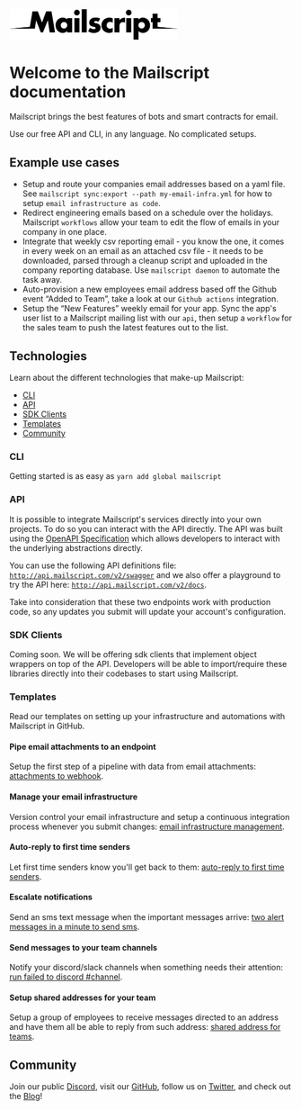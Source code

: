 <img src="./images/logo-black.png" width="300" alt="Mailscript logo" />

# Welcome to the Mailscript documentation

Mailscript brings the best features of bots and smart contracts for email.

Use our free API and CLI, in any language. No complicated setups.

## Example use cases

* Setup and route your companies email addresses based on a yaml file. See `mailscript sync:export --path my-email-infra.yml` for how to setup `email infrastructure as code`.
* Redirect engineering emails based on a schedule over the holidays. Mailscript `workflows` allow your team to edit the flow of emails in your company in one place.
* Integrate that weekly csv reporting email - you know the one, it comes in every week on an email as an attached csv file - it needs to be downloaded, parsed through a cleanup script and uploaded in the company reporting database. Use `mailscript daemon` to automate the task away.
* Auto-provision a new employees email address based off the Github event “Added to Team”, take a look at our `Github actions` integration.
* Setup the “New Features” weekly email for your app. Sync the app's user list to a Mailscript mailing list with our `api`, then setup a `workflow` for the sales team to push the latest features out to the list.

## Technologies

Learn about the different technologies that make-up Mailscript:

- [CLI](#cli)
- [API](#api)
- [SDK Clients](#sdk-clients)
- [Templates](#templates)
- [Community](#community)

### CLI

Getting started is as easy as `yarn add global mailscript`

### API

It is possible to integrate Mailscript's services directly into your own projects. To do so you can interact with the API directly. The API was built using the [OpenAPI Specification](https://swagger.io/resources/open-api/) which allows developers to interact with the underlying abstractions directly.

You can use the following API definitions file: [`http://api.mailscript.com/v2/swagger`](http://api.mailscript.com/v2/swagger) and we also offer a playground to try the API here: [`http://api.mailscript.com/v2/docs`](http://api.mailscript.com/v2/docs).

Take into consideration that these two endpoints work with production code, so any updates you submit will update your account's configuration.

### SDK Clients

Coming soon. We will be offering sdk clients that implement object wrappers on top of the API. Developers will be able to import/require these libraries directly into their codebases to start using Mailscript.

### Templates

Read our templates on setting up your infrastructure and automations with Mailscript in GitHub.

#### Pipe email attachments to an endpoint

Setup the first step of a pipeline with data from email attachments: [attachments to webhook](https://github.com/mailscript/template-attachments-to-webhook).

#### Manage your email infrastructure

Version control your email infrastructure and setup a continuous integration process whenever you submit changes: [email infrastructure management](https://github.com/mailscript/template-email-infrastructure).

#### Auto-reply to first time senders

Let first time senders know you'll get back to them: [auto-reply to first time senders](https://github.com/mailscript/template-auto-reply-first-time-sender).

#### Escalate notifications

Send an sms text message when the important messages arrive: [two alert messages in a minute to send sms](https://github.com/mailscript/template-two-alerts-to-sms).

#### Send messages to your team channels

Notify your discord/slack channels when something needs their attention: [run failed to discord #channel](https://github.com/mailscript/template-run-failed-to-discord).

#### Setup shared addresses for your team

Setup a group of employees to receive messages directed to an address and have them all be able to reply from such address: [shared address for teams](https://github.com/mailscript/template-shared-address-for-team).

## Community

Join our public [Discord](https://discord.gg/X9zvQgzwUh), visit our [GitHub](https://github.com/mailscript), follow us on [Twitter](https://twitter.com/getmailscript), and check out the [Blog](https://blog.mailscript.com/)!

